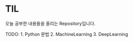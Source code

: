 # TIL

오늘 공부한 내용들을 올리는 Repository입니다.

TODO: 1. Python 문법
      2. MachineLearning
      3. DeepLearning

